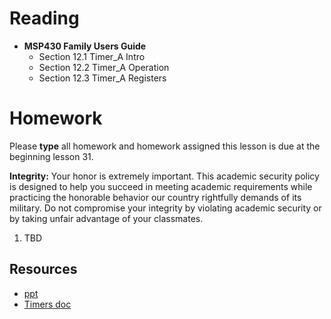 # Reading
- **MSP430 Family Users Guide**
    - Section 12.1 Timer_A Intro
    - Section 12.2 Timer_A Operation
    - Section 12.3 Timer_A Registers

# Homework

Please **type** all homework and homework assigned this lesson is due at the
beginning lesson 31.

**Integrity:** Your honor is extremely important.  This academic security policy is designed to help you succeed in meeting academic requirements while practicing the honorable behavior our country rightfully demands of its military.  Do not compromise your integrity by violating academic security or by taking unfair advantage of your classmates.

1. TBD

## Resources

- [ppt](Lsn29-30.pptx)
- [Timers doc](timers.docx)
